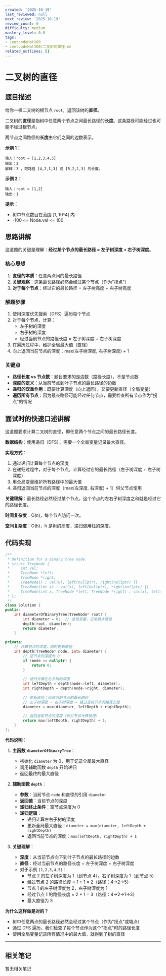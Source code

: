 ```yaml
---
created: '2025-10-19'
last_reviewed: null
next_review: '2025-10-19'
review_count: 0
difficulty: medium
mastery_level: 0.0
tags:
- LeetcodeHot100
- LeetcodeHot100/二叉树的直径.md
related_outlines: []
---
```

# 二叉树的直径

## 题目描述

给你一棵二叉树的根节点 `root`，返回该树的**直径**。

二叉树的**直径**是指树中任意两个节点之间最长路径的**长度**。这条路径可能经过也可能不经过根节点。

两节点之间路径的**长度**由它们之间的边数表示。

**示例 1：**
```
输入：root = [1,2,3,4,5]
输出：3
解释：3 ，取路径 [4,2,1,3] 或 [5,2,1,3] 的长度。
```

**示例 2：**
```
输入：root = [1,2]
输出：1
```

**提示：**
- 树中节点数目在范围 [1, 10^4] 内
- -100 <= Node.val <= 100

## 思路讲解

这道题的关键是理解：**经过某个节点的最长路径 = 左子树深度 + 右子树深度**。

### 核心思想

1. **直径的本质**：任意两点间的最长路径
2. **关键观察**：这条最长路径必然会经过某个节点（作为"拐点"）
3. **对于每个节点**：经过它的最长路径 = 左子树高度 + 右子树高度

### 解题步骤

1. 使用深度优先搜索（DFS）遍历每个节点
2. 对于每个节点，计算：
   - 左子树的深度
   - 右子树的深度
   - 经过当前节点的路径长度 = 左子树深度 + 右子树深度
3. 在遍历过程中，维护全局最大值（直径）
4. 向上返回当前节点的深度：max(左子树深度, 右子树深度) + 1

### 关键点

- **路径长度 vs 节点数**：题目要求的是边数（路径长度），不是节点数
- **深度的定义**：从当前节点到叶子节点的最长路径的边数
- **递归的双重作用**：既要计算深度（向上返回），又要更新直径（全局变量）
- **遍历所有节点**：因为最长路径可能经过任何节点，需要检查所有节点作为"拐点"的情况

## 面试时的快速口述讲解

这道题要求计算二叉树的直径，即任意两个节点之间的最长路径长度。

**数据结构**：使用递归（DFS），需要一个全局变量记录最大直径。

**实现方式**：
1. 通过递归计算每个节点的深度
2. 在递归过程中，对于每个节点，计算经过它的最长路径（左子树深度 + 右子树深度）
3. 用全局变量维护所有路径中的最大值
4. 递归返回当前节点的深度（max(左深度, 右深度) + 1）供父节点使用

**关键理解**：最长路径必然经过某个节点，这个节点的左右子树深度之和就是经过它的路径长度。

**时间复杂度**：O(n)，每个节点访问一次。

**空间复杂度**：O(h)，h 是树的高度，递归调用栈的深度。

## 代码实现

```cpp
/**
 * Definition for a binary tree node.
 * struct TreeNode {
 *     int val;
 *     TreeNode *left;
 *     TreeNode *right;
 *     TreeNode() : val(0), left(nullptr), right(nullptr) {}
 *     TreeNode(int x) : val(x), left(nullptr), right(nullptr) {}
 *     TreeNode(int x, TreeNode *left, TreeNode *right) : val(x), left(left), right(right) {}
 * };
 */
class Solution {
public:
    int diameterOfBinaryTree(TreeNode* root) {
        int diameter = 0;  // 全局变量，记录最大直径
        depth(root, diameter);
        return diameter;
    }
    
private:
    // 计算节点的深度，同时更新直径
    int depth(TreeNode* node, int& diameter) {
        // 空节点的深度为 0
        if (node == nullptr) {
            return 0;
        }
        
        // 递归计算左右子树的深度
        int leftDepth = depth(node->left, diameter);
        int rightDepth = depth(node->right, diameter);
        
        // 更新直径：经过当前节点的最长路径
        // 左子树深度 + 右子树深度 = 经过当前节点的路径长度
        diameter = max(diameter, leftDepth + rightDepth);
        
        // 返回当前节点的深度（供父节点计算使用）
        return max(leftDepth, rightDepth) + 1;
    }
};
```

**代码说明：**

1. **主函数 `diameterOfBinaryTree`**：
   - 初始化 `diameter` 为 0，用于记录全局最大直径
   - 调用辅助函数 `depth` 开始递归
   - 返回最终的最大直径

2. **辅助函数 `depth`**：
   - **参数**：当前节点 `node` 和直径的引用 `diameter`
   - **返回值**：当前节点的深度
   - **递归终止条件**：空节点深度为 0
   - **递归逻辑**：
     - 递归计算左右子树的深度
     - 更新全局最大直径：`diameter = max(diameter, leftDepth + rightDepth)`
     - 返回当前节点的深度：`max(leftDepth, rightDepth) + 1`

3. **关键理解**：
   - **深度**：从当前节点向下到叶子节点的最长路径的边数
   - **直径**：经过当前节点的路径长度 = 左子树深度 + 右子树深度
   - 对于示例 `[1,2,3,4,5]`：
     - 节点 2 的左子树深度为 1（到节点 4），右子树深度为 1（到节点 5）
     - 经过节点 2 的路径长度 = 1 + 1 = 2（路径：4->2->5）
     - 节点 1 的左子树深度为 2，右子树深度为 1
     - 经过节点 1 的路径长度 = 2 + 1 = 3（路径：4->2->1->3）
     - 最大直径为 3

**为什么这样做是对的？**
- 树中任意两点的最长路径必然会经过某个节点（作为"拐点"或端点）
- 通过 DFS 遍历，我们检查了每个节点作为这个"拐点"时的路径长度
- 使用全局变量记录所有情况中的最大值，就得到了树的直径


---

## 相关笔记
<!-- 自动生成 -->

暂无相关笔记

